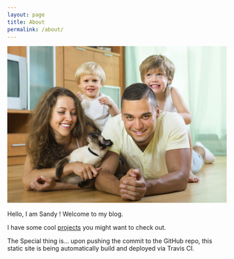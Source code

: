 ```yaml
---
layout: page
title: About
permalink: /about/
---
```


![My lovely family](/images/testimonial-mcphersons.jpg)

Hello, I am Sandy ! Welcome to my blog.

I have some cool [projects](/projects) you might want to check out.

The Special thing is... upon pushing the commit to the GitHub repo, this static site is being automatically build and deployed via Travis CI. 